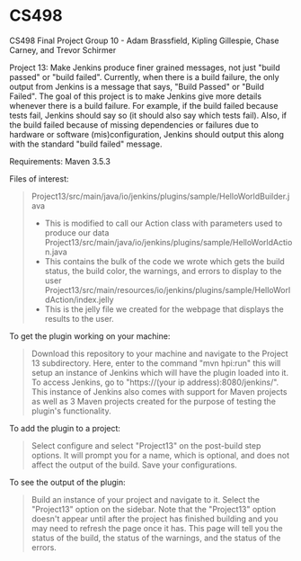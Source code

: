 # CS498
CS498 Final Project
Group 10 - Adam Brassfield, Kipling Gillespie, Chase Carney, and Trevor Schirmer

Project 13: Make Jenkins produce finer grained messages, not just "build passed" or "build failed". Currently, when there is a build failure, the only output from Jenkins is a message that says, "Build Passed" or "Build Failed". The goal of this project is to make Jenkins give more details whenever there is a build failure. For example, if the build failed because tests fail, Jenkins should say so (it should also say which tests fail). Also, if the build failed because of missing dependencies or failures due to hardware or software (mis)configuration, Jenkins should output this along with the standard "build failed" message.

Requirements: Maven 3.5.3

Files of interest:
> Project13/src/main/java/io/jenkins/plugins/sample/HelloWorldBuilder.java <br>
> - This is modified to call our Action class with parameters used to produce our data <br>
> Project13/src/main/java/io/jenkins/plugins/sample/HelloWorldAction.java <br>
> - This contains the bulk of the code we wrote which gets the build status, the build color, the warnings, and errors to display to the user <br>
> Project13/src/main/resources/io/jenkins/plugins/sample/HelloWorldAction/index.jelly <br>
> - This is the jelly file we created for the webpage that displays the results to the user.

To get the plugin working on your machine:
> Download this repository to your machine and navigate to the Project 13 subdirectory. Here, enter to the command "mvn hpi:run" this will setup an instance of
Jenkins which will have the plugin loaded into it. To access Jenkins, go to "https://(your ip address):8080/jenkins/". This instance of Jenkins also comes with support for Maven projects as well as 3 Maven projects created for the purpose of testing the plugin's functionality.

To add the plugin to a project:
> Select configure and select "Project13" on the post-build step options. It will prompt you for a name, which is optional, and does not affect the output of the build. Save your configurations.

To see the output of the plugin:
> Build an instance of your project and navigate to it. Select the "Project13" option on the sidebar. Note that the "Project13" option doesn't appear until after the project has finished building and you may need to refresh the page once it has. This page will tell you the status of the build, the status of the warnings, and the status of the errors.
